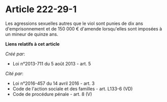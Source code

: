 # Article 222-29-1

Les agressions sexuelles autres que le viol sont punies de dix ans d'emprisonnement et de 150 000 € d'amende lorsqu'elles
sont imposées à un mineur de quinze ans.

**Liens relatifs à cet article**

_Créé par_:

  - Loi n°2013-711 du 5 août 2013 - art. 5

_Cité par_:

  - Loi n°2016-457 du 14 avril 2016 - art. 3
  - Code de l'action sociale et des familles - art. L133-6 (VD)
  - Code de procédure pénale - art. 8 (V)
